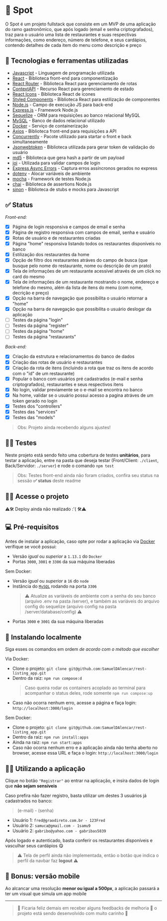 # 🍲 Spot

O Spot é um projeto fullstack que consiste em um MVP de uma aplicação do ramo gastronômico, que após logado (email e senha criptografados), traz para o usuário uma lista de restaurantes e suas respectivas informações, como endereço, número de telefone, e seus cardápios, contendo detalhes de cada item do menu como descrição e preço

## 🧰 Tecnologias e ferramentas utilizadas

- [Javascript](https://www.javascript.com/) - Linguagem de programação utilizada
- [React](https://reactjs.org/) - Biblioteca front-end para componentização
- [React Router](https://reactrouter.com/en/main) - Biblioteca React para gerenciamento de rotas
- [ContextAPI](https://reactjs.org/docs/context.html) - Recurso React para gerenciamento de estado
- [React Icons](https://react-icons.github.io/react-icons/) - Biblioteca React de ícones
- [Styled Components](https://styled-components.com/) - Biblioteca React para estilização de componentes
- [Node.js](https://nodejs.org/en/) - Campo de execução JS para back-end
- [Express.js](https://expressjs.com/) - Framework Node.js
- [Sequelize](https://sequelize.org/) - ORM para requisições ao banco relacional MySQL
- [MySQL](https://www.mysql.com/) - Banco de dados relacional utilizado
- [Docker](https://www.docker.com/) - Serviço de containerização
- [Axios](https://axios-http.com/docs/intro) - Biblioteca front-end para requisições a API
- [Concurrently](https://www.npmjs.com/package/concurrently) - Pacote utilizado para startar o front e back simultaneamente
- [Jsonwebtoken](https://jwt.io/) - Biblioteca utilizada para gerar token de validação do usuário
- [md5](https://www.md5hashgenerator.com/) - Biblioteca que gera hash a partir de um payload
- [joi](https://www.npmjs.com/package/joi) - Utilizada para validar campos de login
- [Express Async Errors](https://www.npmjs.com/package/express-async-errors) - Captura erros assíncronos gerados no express
- [dotenv](https://www.npmjs.com/package/dotenv) - Alocar variáveis de ambiente
- [mocha](https://mochajs.org/) - Framework de testes Node.js
- [chai](https://www.chaijs.com/) - Biblioteca de assertions Node.js
- [sinon](https://sinonjs.org/) - Biblioteca de stubs e mocks para Javascript

## ✅ Status

*Front-end:*
  - [x] Página de login responsiva e campos de email e senha
  - [x] Página de registro responsiva com campos de email, senha e usuário
  - [x] Rotas de usuário e de restaurantes criadas
  - [x] Página "home" responsiva listando todos os restaurantes disponíveis no banco
  - [x] Estilização dos restaurantes da home
  - [x] Opção de filtro dos restaurantes atráves do campo de busca (que busque pelo nome do restaurante, nome ou descrição de um prato)
  - [x] Tela de informações de um restaurante acessível através de um click no card do mesmo
  - [x] Tela de informações de um restaurante mostrando o nome, endereço e telefone do mesmo, além da lista de itens do menu (com nome, decrição e preço)
  - [x] Opção na barra de navegação que possibilita o usuário retornar a "home"
  - [x] Opção na barra de navegação que possibilita o usuário deslogar da aplicação
  - [ ] Testes da página "login"
  - [ ] Testes da página "register"
  - [ ] Testes da página "home"
  - [ ] Testes da página "restaurants"

*Back-end:*
  - [x] Criação da estrutura e relacionamentos do banco de dados
  - [x] Criação das rotas de usuário e restaurantes 
  - [x] Criação da rota de itens (incluindo a rota que traz os itens de acordo com o "id" de um restaurante)
  - [x] Popular o banco com usuários pré cadastrados (e-mail e senha criptografados), restaurantes e seus respectivos itens
  - [x] No login, validar previamente se o e-mail se encontra no banco
  - [x] Na home, validar se o usuário possui acesso a pagina atráves de um token gerado no login
  - [x] Testes dos "controllers"
  - [x] Testes das "services"
  - [x] Testes das "models"

> Obs: Projeto ainda recebendo alguns ajustes!

## 👷‍♂️ Testes

Neste projeto está sendo feito uma cobertura de testes **unitários**, para testar a aplicação, entre na pasta que deseja testar (Front/Client: `./client`, Back/Servidor: `./server`) e rode o comando `npm test`

> Obs: Testes front-end ainda não foram criados, confira seu status na sessão **✅ status** deste readme

## 👩‍💻 Acesse o projeto

⚠🛠 Deploy ainda não realizado :'( 🛠⚠

## 💻 Pré-requisitos

Antes de instalar a aplicação, caso opte por rodar a aplicação via [Docker](https://www.docker.com/) verifique se você possui:

  - Versão *igual* ou *superior* a `1.13.1` do `Docker`
  - Portas `3000`, `3001` e `3306` da sua máquina liberadas
  
Sem Docker:

  - Versão *igual* ou *superior* a `16` do `node`
  - Instância do [`MySQL`](https://www.mysql.com/) rodando na porta `3306`
    > ⚠ Atualize as variáveis de ambiente com a senha do seu banco (arquivo .env na pasta /server), e também as variáveis do arquivo config do sequelize (arquivo config na pasta /server/database/config) ⚠
  - Portas `3000` e `3001` da sua máquina liberadas

## 🚀 Instalando localmente

Siga esses os comandos em ordem *de acordo com o método que escolher*

Via Docker:

  - Clone o projeto: `git clone git@github.com:SamuelDAlencar/rest-listing_app.git`
  - Dentro da raiz: `npm run compose:d`
    > Caso queira rodar os containers acoplado ao terminal para acompanhar o status deles, rode somente `npm run compose:up`
  - Caso não ocorra nenhum erro, acesse a página e faça login: `http://localhost:3000/login`

Sem Docker:

  - Clone o projeto: `git clone git@github.com:SamuelDAlencar/rest-listing_app.git`
  - Dentro da raiz: `npm run install:apps`
  - Ainda na raiz: `npm run start:apps`
  - Caso não ocorra nenhum erro e a aplicação ainda não tenha aberto no browser, acesse essa URL e faça o login: `http://localhost:3000/login`

## 👩‍💻 Utilizando a aplicação

Clique no botão `"Registrar"` ao entrar na aplicação, e insíra dados de login que **não sejam sensíveis**

Caso prefira não fazer registro, basta utilizar um destes 3 usuários já cadastrados no banco:
> (e-mail) - (senha)
  - Usuário 1: `fred@graodireto.com.br - 123Fred`
  - Usuário 2: `samuca@gmail.com - 1samu9`
  - Usuário 2: `gabribo@yahoo.com - gabribas5839`

Após logado e autenticado, basta conferir os restaurantes disponíveis e vasculhar seus cardápios 😋

> ⚠ Tela de perfil ainda não implementada, então o botão que indica o perfil da navbar faz **logout** ⚠

## 📲 Bonus: versão mobile

Ao alcancar uma resolução **menor ou igual a 500px**, a aplicação passará a ter um visual que simula um app mobile

<hr />

> 🌟 Ficaria feliz demais em receber alguns feedbacks de melhoria 🥳 o projeto está sendo desenvolvido com muito carinho 🌟
